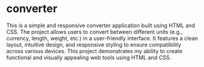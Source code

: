 # converter
This is a simple and responsive converter application built using HTML and CSS. The project allows users to convert between different units (e.g., currency, length, weight, etc.) in a user-friendly interface. It features a clean layout, intuitive design, and responsive styling to ensure compatibility across various devices. This project demonstrates my ability to create functional and visually appealing web tools using HTML and CSS.
